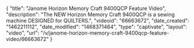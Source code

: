 {
    "title": "Janome Horizon Memory Craft 9400QCP Feature Video",
    "description": "The NEW Horizon Memory Craft 9400QCP is a sewing machine DESIGNED for QUILTERS.",
    "videoid": "66663672",
    "date_created": "1462211112",
    "date_modified": "1468371464",
    "type": "captivate",
    "layout": "video",
    "url": "\/v\/janome-horizon-memory-craft-9400qcp-feature-video\/66663672"
}